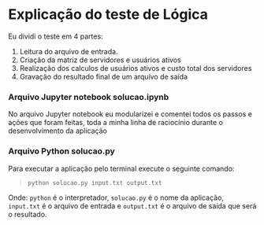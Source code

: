 # Explicação do teste de Lógica

Eu dividi o teste em 4 partes:
1. Leitura do arquivo de entrada.
2. Criação da matriz de servidores e usuários ativos
3. Realização dos calculos de usuários ativos e custo total dos servidores
4. Gravação do resultado final de um arquivo de saída

### Arquivo Jupyter notebook solucao.ipynb
No arquivo Jupyter notebook eu modularizei e comentei todos os passos e ações que foram feitas, toda a minha linha de raciocínio durante o desenvolvimento da aplicação

### Arquivo Python solucao.py
Para executar a aplicação pelo terminal execute o seguinte comando:
> `python solucao.py input.txt output.txt`

Onde: `python` é o interpretador, `solucao.py` é o nome da aplicação, `input.txt` é o arquivo de entrada e `output.txt` é o arquivo de saída que será o resultado.

